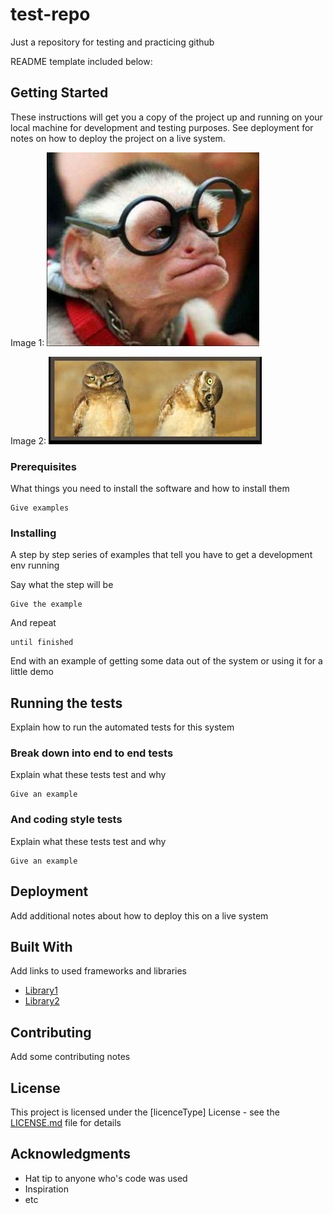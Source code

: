 # test-repo
Just a repository for testing and practicing github

README template included below:

## Getting Started

These instructions will get you a copy of the project up and running on your local machine for development and testing purposes. See deployment for notes on how to deploy the project on a live system.

Image 1:
<img src="https://raw.githubusercontent.com/agapas/test-repo/master/images/monkey.jpg" width="340" height="310"/>

Image 2:
![Alt text](/images/owls.jpg?raw=true "Optional Title")

### Prerequisites

What things you need to install the software and how to install them

```
Give examples
```

### Installing

A step by step series of examples that tell you have to get a development env running

Say what the step will be

```
Give the example
```

And repeat

```
until finished
```

End with an example of getting some data out of the system or using it for a little demo

## Running the tests

Explain how to run the automated tests for this system

### Break down into end to end tests

Explain what these tests test and why

```
Give an example
```

### And coding style tests

Explain what these tests test and why

```
Give an example
```

## Deployment

Add additional notes about how to deploy this on a live system

## Built With

Add links to used frameworks and libraries
* [Library1](http://www.library1Url.com/)
* [Library2](http://www.library2Url.com/)

## Contributing

Add some contributing notes

## License

This project is licensed under the [licenceType] License - see the [LICENSE.md](LICENSE) file for details

## Acknowledgments

* Hat tip to anyone who's code was used
* Inspiration
* etc

